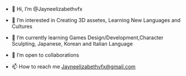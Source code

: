 - 👋 Hi, I’m @Jayneelizabethvfx

- 👀 I’m interested in
  Creating 3D assetes, Learning New Languages and Cultures

- 🌱 I’m currently learning
   Games Design/Development,Character Sculpting, Japanese, Korean and Italian Language
     
- 💞️ I’m open to collaborations 

- 📫 How to reach me
     Jayneelizabethvfx@gmail.com
     


<!---
Jayneelizabethvfx/Jayneelizabethvfx is a ✨ special ✨ repository because its `README.md` (this file) appears on your GitHub profile.
You can click the Preview link to take a look at your changes.
--->
